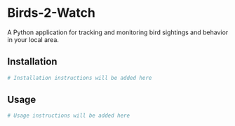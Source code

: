 # Birds-2-Watch

A Python application for tracking and monitoring bird sightings and behavior in your local area.

## Installation

```bash
# Installation instructions will be added here
```

## Usage

```bash
# Usage instructions will be added here
```

